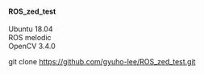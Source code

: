 #### ROS_zed_test

Ubuntu 18.04  
ROS melodic  
OpenCV 3.4.0  

git clone https://github.com/gyuho-lee/ROS_zed_test.git
